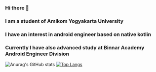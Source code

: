 ### Hi there 👋

### I am a student of Amikom Yogyakarta University
### I have an interest in android engineer based on native kotlin
### Currently I have also advanced study at Binnar Academy Android Engineer Division

<!--
**Rifqips/Rifqips** is a ✨ _special_ ✨ repository because its `README.md` (this file) appears on your GitHub profile.

Here are some ideas to get you started:

- 🔭 I’m currently working on ...
- 🌱 I’m currently learning ...
- 👯 I’m looking to collaborate on ...
- 🤔 I’m looking for help with ...
- 💬 Ask me about ...
- 📫 How to reach me: ...
- 😄 Pronouns: ...
- ⚡ Fun fact: ...
-->
![Anurag's GitHub stats](https://github-readme-stats.vercel.app/api?username=rifqips&show_icons=true&theme=radical) 
[![Top Langs](https://github-readme-stats.vercel.app/api/top-langs/?username=rifqips&layout=compact)](https://github.com/rifqips/github-readme-stats)

